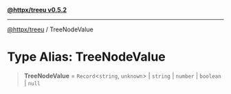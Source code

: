 [**@httpx/treeu v0.5.2**](../README.md)

***

[@httpx/treeu](../README.md) / TreeNodeValue

# Type Alias: TreeNodeValue

> **TreeNodeValue** = `Record`\<`string`, `unknown`\> \| `string` \| `number` \| `boolean` \| `null`
